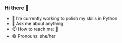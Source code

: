 ### Hi there 👋

- 🌱 I’m currently working to polish my skills in Python
- 💬 Ask me about anything
- 📫 How to reach me: [📧](dhritid1807@gmail.com)
- 😄 Pronouns: she/her

<!--
**DhRiTiD/DhRiTiD** is a ✨ _special_ ✨ repository because its `README.md` (this file) appears on your GitHub profile.

Here are some ideas to get you started:

- 🔭 I’m currently working on ...
- 🌱 I’m currently learning ...
- 👯 I’m looking to collaborate on ...
- 🤔 I’m looking for help with ...
- 💬 Ask me about ...
- 📫 How to reach me: ...
- 😄 Pronouns: ...
- ⚡ Fun fact: ...
-->
